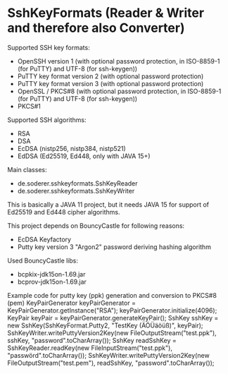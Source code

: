# SshKeyFormats (Reader & Writer and therefore also Converter)

Supported SSH key formats:
- OpenSSH version 1 (with optional password protection, in ISO-8859-1 (for PuTTY) and UTF-8 (for ssh-keygen))
- PuTTY key format version 2 (with optional password protection)
- PuTTY key format version 3 (with optional password protection)
- OpenSSL / PKCS#8 (with optional password protection, in ISO-8859-1 (for PuTTY) and UTF-8 (for ssh-keygen))
- PKCS#1

Supported SSH algorithms:
- RSA
- DSA
- EcDSA (nistp256, nistp384, nistp521)
- EdDSA (Ed25519, Ed448, only with JAVA 15+)

Main classes:
- de.soderer.sshkeyformats.SshKeyReader
- de.soderer.sshkeyformats.SshKeyWriter

This is basically a JAVA 11 project, but it needs JAVA 15 for support of Ed25519 and Ed448 cipher algorithms.

This project depends on BouncyCastle for following reasons:
- EcDSA Keyfactory
- Putty key version 3 "Argon2" password deriving hashing algorithm

Used BouncyCastle libs:
- bcpkix-jdk15on-1.69.jar
- bcprov-jdk15on-1.69.jar

Example code for putty key (ppk) generation and conversion to PKCS#8 (pem)
	KeyPairGenerator keyPairGenerator = KeyPairGenerator.getInstance("RSA");
	keyPairGenerator.initialize(4096);
	KeyPair keyPair = keyPairGenerator.generateKeyPair();
	SshKey sshKey = new SshKey(SshKeyFormat.Putty2, "TestKey (ÄÖÜäöüß)", keyPair);
	SshKeyWriter.writePuttyVersion2Key(new FileOutputStream("test.ppk"), sshKey, "password".toCharArray());
	SshKey readSshKey = SshKeyReader.readKey(new FileInputStream("test.ppk"), "passwörd".toCharArray());
	SshKeyWriter.writePuttyVersion2Key(new FileOutputStream("test.pem"), readSshKey, "password".toCharArray());
